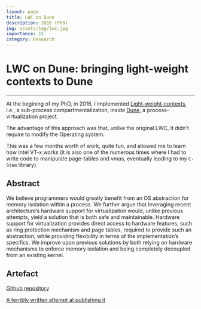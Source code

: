 ```yaml
---
layout: page
title: LWC on Dune
description: 2016 (PhD) 
img: assets/img/lwc.jpg
importance: 15
category: Research 
---
```


# LWC on Dune: bringing light-weight contexts to Dune 

---

At the begining of my PhD, in 2016, I implemented <a href='https://www.usenix.org/conference/osdi16/technical-sessions/presentation/litton'>Light-weight-contexts</a>, i.e., a sub-process compartmentalization, inside <a href='http://dune.scs.stanford.edu/'>Dune</a>, a process-virtualization project.

The advantage of this approach was that, unlike the original LWC, it didn't require to modify the Operating system.

This was a few months worth of work, quite fun, and allowed me to learn how Intel VT-x works (it is also one of the numerous times where I had to write code to manipulate page-tables and vmas, eventually leading to my `C-Stem` library).

## Abstract

We believe programmers would greatly benefit from an OS abstraction for memory isolation within a process.
We further argue that leveraging recent architecture’s hardware support for virtualizaiton would, unlike previous attempts, yield a solution that is both safe and maintainable.
Hardware support for virtualization provides direct access to hardware features, such as ring protection mechanism and page tables, required to provide such an abstraction, while providing flexibility in terms of the implementation’s specifics.
We improve upon previous solutions by both relying on hardware mechanisms to enforce memory isolation and being completely decoupled from an existing kernel.


## Artefact

<a href='https://github.com/epfl-dcsl/gotee'>Github repository</a>

<a href='https://github.com/aghosn/HotOs/blob/master/aghosn_main.pdf'>A terribly written attempt at publishing it</a>
